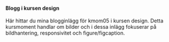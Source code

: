 #### Blogg i kursen design
Här hittar du mina blogginlägg för kmom05 i kursen design. Detta kursmoment handlar om bilder och i dessa inlägg fokuserar på bildhantering, responsivitet och figure/figcaption.
